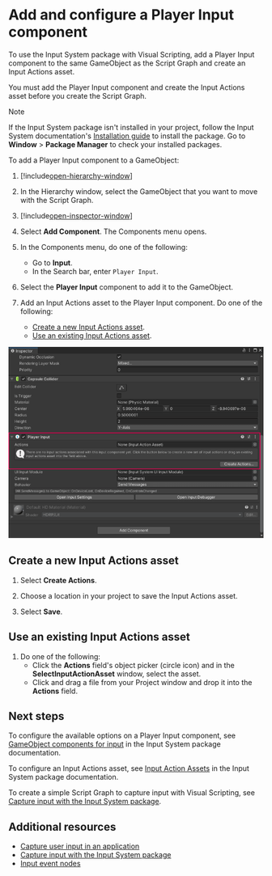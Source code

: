 ﻿# Add and configure a Player Input component 

To use the Input System package with Visual Scripting, add a Player Input component to the same GameObject as the Script Graph and create an Input Actions asset. 

You must add the Player Input component and create the Input Actions asset before you create the Script Graph. 

> [!NOTE]
> If the Input System package isn't installed in your project, follow the Input System documentation's [Installation guide](https://docs.unity3d.com/Packages/com.unity.inputsystem@latest/index.html?subfolder=/manual/Installation.html) to install the package. Go to **Window** &gt; **Package Manager** to check your installed packages. 

To add a Player Input component to a GameObject:

1. [!include[open-hierarchy-window](./snippets/vs-open-hierarchy-window.md)]

2. In the Hierarchy window, select the GameObject that you want to move with the Script Graph.

3. [!include[open-inspector-window](./snippets/vs-open-inspector-window.md)]

4. Select **Add Component**. 
    The Components menu opens. 

5. In the Components menu, do one of the following: 
    - Go to **Input**.
    - In the Search bar, enter `Player Input`. 

6. Select the **Player Input** component to add it to the GameObject. 

1. Add an Input Actions asset to the Player Input component. Do one of the following: 
    - [Create a new Input Actions asset](#create-a-new-input-actions-asset).
    - [Use an existing Input Actions asset](#use-an-existing-input-actions-asset).

![An image of the Unity Editor's Inspector window, highlighting the Actions section of the Player Input component on a GameObject.](images/vs-input-system-player-input-component.png)
## Create a new Input Actions asset 

1. Select **Create Actions**. 

1. Choose a location in your project to save the Input Actions asset. 

1. Select **Save**. 

## Use an existing Input Actions asset 

1. Do one of the following: 
    - Click the **Actions** field's object picker (circle icon) and in the **SelectInputActionAsset** window, select the asset. 
    - Click and drag a file from your Project window and drop it into the **Actions** field. 

## Next steps 

To configure the available options on a Player Input component, see [GameObject components for input](https://docs.unity3d.com/Packages/com.unity.inputsystem@latest/index.html?subfolder=/manual/Components.html) in the Input System package documentation.  

To configure an Input Actions asset, see [Input Action Assets](https://docs.unity3d.com/Packages/com.unity.inputsystem@latest/index.html?subfolder=/manual/ActionAssets.html) in the Input System package documentation.

To create a simple Script Graph to capture input with Visual Scripting, see [Capture input with the Input System package](vs-capturing-player-inputs-new.md).

## Additional resources

- [Capture user input in an application](vs-capture-player-input.md)
- [Capture input with the Input System package](vs-capturing-player-inputs-new.md)
- [Input event nodes](vs-input-nodes.md)
